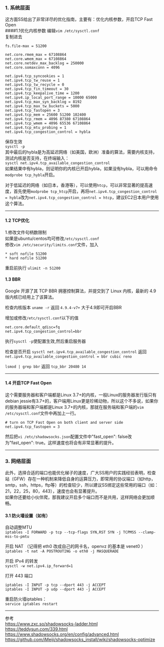 ### 1. 系统层面
这方面SS给出了非常详尽的优化指南，主要有：优化内核参数，开启TCP Fast Open  
####1.1优化内核参数
编辑```vim /etc/sysctl.conf```   
复制进去   
```
fs.file-max = 51200

net.core.rmem_max = 67108864
net.core.wmem_max = 67108864
net.core.netdev_max_backlog = 250000
net.core.somaxconn = 4096

net.ipv4.tcp_syncookies = 1
net.ipv4.tcp_tw_reuse = 1
net.ipv4.tcp_tw_recycle = 0
net.ipv4.tcp_fin_timeout = 30
net.ipv4.tcp_keepalive_time = 1200
net.ipv4.ip_local_port_range = 10000 65000
net.ipv4.tcp_max_syn_backlog = 8192
net.ipv4.tcp_max_tw_buckets = 5000
net.ipv4.tcp_fastopen = 3
net.ipv4.tcp_mem = 25600 51200 102400
net.ipv4.tcp_rmem = 4096 87380 67108864
net.ipv4.tcp_wmem = 4096 65536 67108864
net.ipv4.tcp_mtu_probing = 1
net.ipv4.tcp_congestion_control = hybla
```
保存生效  
`sysctl -p`  
其中最后的hybla是为高延迟网络（如美国，欧洲）准备的算法，需要内核支持，测试内核是否支持，在终端输入：  
`sysctl net.ipv4.tcp_available_congestion_control`  
如果结果中有hybla，则证明你的内核已开启hybla，如果没有hybla，可以用命令`modprobe tcp_hybla`开启。
  
对于低延迟的网络（如日本，香港等），可以使用`htcp`，可以非常显著的提高速度，首先使用`modprobe tcp_htcp`开启，再将`net.ipv4.tcp_congestion_control = hybla`改为`net.ipv4.tcp_congestion_control = htcp`，建议EC2日本用户使用这个算法。


***

#### 1.2 TCP优化  
1.修改文件句柄数限制  
如果是ubuntu/centos均可修改`/etc/sysctl.conf`  
修改`vim /etc/security/limits.conf`文件，加入  
```
* soft nofile 51200
* hard nofile 51200
```
重启前执行
`ulimit -n 51200`

#### 1.3 BBR
Google 开源了其 TCP BBR 拥塞控制算法，并提交到了 Linux 内核，最新的 4.9 版内核已经用上了该算法。

检查内核版本
`uname -r`
返回
`4.9.4-v7+`
大于4.9即可开启BBR

增加或修改`/etc/sysctl.conf`以下的值
```
net.core.default_qdisc=fq
net.ipv4.tcp_congestion_control=bbr
```
执行`sysctl -p`使配置生效,然后重启服务器

检查是否开启
`sysctl net.ipv4.tcp_available_congestion_control` 返回 `net.ipv4.tcp_available_congestion_control = bbr cubic reno`

`lsmod | grep bbr` 返回 `tcp_bbr 20480 14`



***


#### 1.4 开启TCP Fast Open
这个需要服务器和客户端都是Linux 3.7+的内核，一般Linux的服务器发行版只有debian jessie有3.7+的，客户端用Linux更是珍稀动物，所以这个不多说，如果你的服务器端和客户端都是Linux 3.7+的内核，那就在服务端和客户端的`vim /etc/sysctl.conf`文件中再加上一行。    
```
# turn on TCP Fast Open on both client and server side
net.ipv4.tcp_fastopen = 3
```
然后把`vi /etc/shadowsocks.json`配置文件中"fast_open": false改为"fast_open": true。这样速度也将会有非常显著的提升。

***

### 3. 网络层面
此外，选择合适的端口也能优化梯子的速度，广大SS用户的实践经验表明，检查站（GFW）存在一种机制来降低自身的运算压力，即常用的协议端口（如http，smtp，ssh，https，ftp等）的检查较少，所以建议SS绑定这些常用的端口（如：21，22，25，80，443），速度也会有显著提升。  
如果你还要给小伙伴爬，那我建议开启多个端口而不是共用，这样网络会更加顺畅。  

#### 3.1 防火墙设置（如有）
自动调整MTU  
`iptables -I FORWARD -p tcp --tcp-flags SYN,RST SYN -j TCPMSS --clamp-mss-to-pmtu`  

开启 NAT （记得把 eth0 改成自己的网卡名，openvz 的基本是 venet0 ）  
`iptables -t nat -A POSTROUTING -o eth0 -j MASQUERADE`  

开启 IPv4 的转发  
`sysctl -w net.ipv4.ip_forward=1`  

打开 443 端口  
```
iptables -I INPUT -p tcp --dport 443 -j ACCEPT
iptables -I INPUT -p udp --dport 443 -j ACCEPT
```

重启防火墙iptables：  
`service iptables restart`  


***
参考  
https://www.zxc.so/shadowsocks-ladder.html  
https://teddysun.com/339.html  
https://www.shadowsocks.org/en/config/advanced.html  
https://github.com/iMeiji/shadowsocks_install/wiki/shadowsocks-optimize
